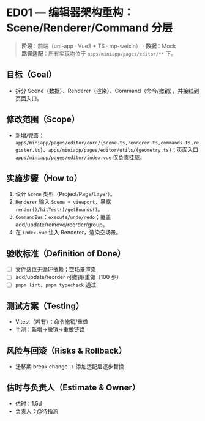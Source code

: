 # ED01 — 编辑器架构重构：Scene/Renderer/Command 分层

> **阶段**：前端（uni-app · Vue3 + TS · mp-weixin） · **数据**：Mock  
> **路径适配**：所有实现均位于 `apps/miniapp/pages/editor/**` 下。

## 目标（Goal）
- 拆分 Scene（数据）、Renderer（渲染）、Command（命令/撤销），并接线到页面入口。

## 修改范围（Scope）
- 新增/完善：`apps/miniapp/pages/editor/core/{scene.ts,renderer.ts,commands.ts,register.ts}`、`apps/miniapp/pages/editor/utils/{geometry.ts}`；页面入口 `apps/miniapp/pages/editor/index.vue` 仅负责挂载。

## 实施步骤（How to）
1) 设计 `Scene` 类型（Project/Page/Layer）。
2) `Renderer` 输入 `Scene + viewport`，暴露 `render()/hitTest()/getBounds()`。
3) `CommandBus`：`execute/undo/redo`；覆盖 add/update/remove/reorder/group。 
4) 在 `index.vue` 注入 Renderer，渲染空场景。

## 验收标准（Definition of Done）
- [ ] 文件落位无循环依赖；空场景渲染
- [ ] add/update/reorder 可撤销/重做（100 步）
- [ ] `pnpm lint`、`pnpm typecheck` 通过

## 测试方案（Testing）
- Vitest（若有）：命令撤销/重做
- 手测：新增→撤销→重做链路

## 风险与回滚（Risks & Rollback）
- 迁移期 break change → 添加适配层逐步替换

## 估时与负责人（Estimate & Owner）
- 估时：1.5d
- 负责人：@待指派
